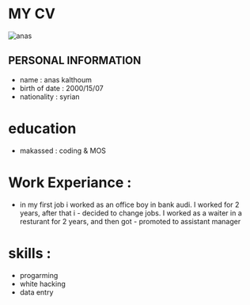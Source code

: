 # MY CV

![anas](https://scontent.fbey18-1.fna.fbcdn.net/v/t1.0-9/s960x960/78611071_981346652217881_5629454849373372416_o.jpg?_nc_cat=100&_nc_ohc=D81Xa4kmUr4AQm1ulT2fMMsVz_QPtQj4u3W7oCxsG9HzKYzJU1dx-HPsw&_nc_ht=scontent.fbey18-1.fna&oh=b98efcc7d7e7a5d4598c85535ed9d2ba&oe=5E7AE88D)

## PERSONAL INFORMATION

- name : anas kalthoum
- birth of date : 2000/15/07
- nationality : syrian

# education

- makassed : coding & MOS

# Work Experiance :

- in my first job i worked as an office boy in bank audi. I worked for 2 years, after that i - decided to change jobs. I worked as a waiter in a resturant for 2 years, and then got - promoted to assistant manager

# skills :

- progarming
- white hacking
- data entry
